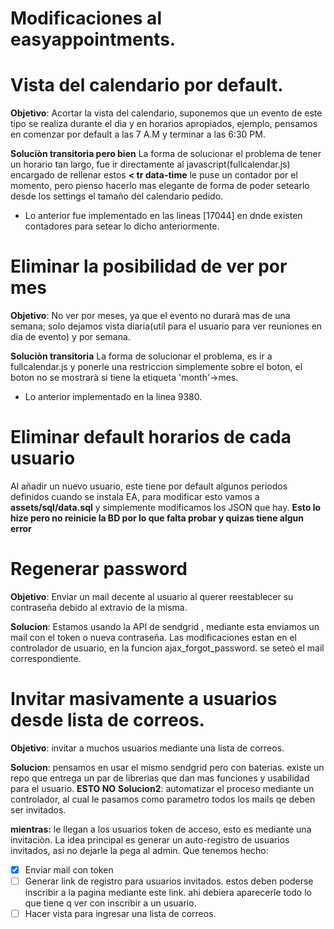 # Modificaciones al easyappointments.

# Vista del calendario por default.

**Objetivo**: Acortar la vista del calendario, suponemos que un evento de este tipo se realiza durante el dia y en horarios apropiados, ejemplo, pensamos en comenzar por default a las 7 A.M y terminar a las 6:30 PM.

**Soluciòn transitoria pero bien**
La forma de solucionar el problema de tener un horario tan largo, fue ir directamente al javascript(fullcalendar.js) encargado de rellenar estos **< tr data-time** le puse un contador por el momento, pero pienso hacerlo mas elegante de forma de poder setearlo desde los settings el tamaño del calendario pedido.
- Lo anterior fue implementado en las lineas [17044] en dnde existen contadores para setear lo dicho anteriormente.

# Eliminar la posibilidad de ver por mes

**Objetivo**: No ver por meses, ya que el evento no durarà mas de una semana; solo dejamos vista diaria(util para el usuario para ver reuniones en dia de evento) y por semana.

**Soluciòn transitoria**
La forma de solucionar el problema, es ir a fullcalendar.js y ponerle una restriccion simplemente sobre el boton, el boton no se mostrarà si tiene la etiqueta 'month'->mes. 
- Lo anterior implementado en la linea 9380.

# Eliminar default horarios de cada usuario

Al añadir un nuevo usuario, este tiene por default algunos periodos definidos cuando se instala EA, para modificar esto vamos a **assets/sql/data.sql** y simplemente modificamos los JSON que hay. **Esto lo hize pero no reinicie la BD por lo que falta probar y quizas tiene algun error**

# Regenerar password

**Objetivo**: Enviar un mail decente al usuario al querer reestablecer su contraseña debido al extravio de la misma.

**Solucion**: Estamos usando la API de sendgrid <a href="www.sendgrid.com"></a>, mediante esta enviamos un mail con el token o nueva contraseña. Las modificaciones estan en el controlador de usuario, en la funcion ajax_forgot_password. se seteò el mail correspondiente.

# Invitar masivamente a usuarios desde lista de correos.

**Objetivo**: invitar a muchos usuarios mediante una lista de correos.

**Solucion**: pensamos en usar el mismo sendgrid pero con baterias. existe un repo <a href="https://github.com/gstjohn/codeigniter-sendgrid-newsletter"></a> que entrega un par de librerias que dan mas funciones y usabilidad para el usuario. **ESTO NO**
**Solucion2**: automatizar el proceso mediante un controlador, al cual le pasamos como parametro todos los mails qe deben ser invitados.

**mientras:** le llegan a los usuarios token de acceso, esto es mediante una invitaciòn. La idea principal es generar un auto-registro de usuarios invitados, asi no dejarle la pega al admin.
Que tenemos hecho:
- [x] Enviar mail con token
- [ ] Generar link de registro para usuarios invitados. estos deben poderse inscribir a la pagina mediante este link. ahi debiera aparecerle todo lo que tiene q ver con inscribir a un usuario.
- [ ] Hacer vista para ingresar una lista de correos.